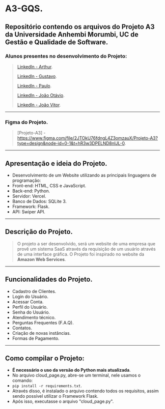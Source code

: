 # A3-GQS.
## Repositório contendo os arquivos do Projeto A3 da Universidade Anhembi Morumbi, UC de Gestão e Qualidade de Software.

### Alunos presentes no desenvolvimento do Projeto:
> [LinkedIn - Arthur](https://www.linkedin.com/).
> 
> [LinkedIn - Gustavo](https://www.linkedin.com/).
> 
> [LinkedIn - Paulo](https://www.linkedin.com/).
> 
> [LinkedIn - João Otávio](https://www.linkedin.com/).
> 
> [LinkedIn - João Vitor](https://www.linkedin.com/).
---

### Figma do Projeto.
> [Projeto-A3] - https://www.figma.com/file/2JTOkU76fdngL4Z3omzauX/Projeto-A3?type=design&node-id=0-1&t=hR3w3DPELND8nIJL-0.
---

## Apresentação e ideia do Projeto.
- Desenvolvimento de um Website utilizando as principais linguagens de programação:
- Front-end: HTML, CSS e JavaScript.
- Back-end: Python.
- Servidor: Vercel.
- Banco de Dados: SQLite 3.
- Framework: Flask.
- API: Swiper API.
---

## Descrição do Projeto.
> O projeto a ser desenvolvido, será um website de uma empresa que provê um sistema SaaS através da requisição de um usuário através de uma interface gráfica.
> O Projeto foi inspirado no website da **Amazon Web Services**.
---

## Funcionalidades do Projeto.
- Cadastro de Clientes.
- Login do Usuário.
- Acessar Conta.
- Perfil do Usuário.
- Senha do Usuário.
- Atendimento técnico.
- Perguntas Frequentes (F.A.Q).
- Contatos.
- Criação de novas instâncias.
- Formas de Pagamento.
---

## Como compilar o Projeto:
- **É necessário o uso da versão do Python mais atualizada**.
- No arquivo cloud_page.py, abre-se um terminal, nele usamos o comando:
- `pip install -r requirements.txt`.
- Através disso, é instalado o arquivo contendo todos os requisitos, assim sendo possível utilizar o Framework Flask.
- Após isso, executasse o arquivo "cloud_page.py".
